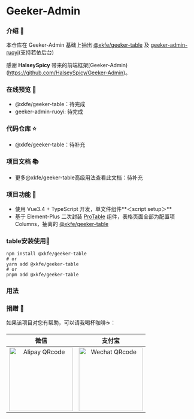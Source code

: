 # Geeker-Admin

### 介绍 📖
本仓库在 Geeker-Admin 基础上抽出 [@xkfe/geeker-table]() 及 [geeker-admin-ruoyi]()(支持若依后台)

感谢 **HalseySpicy** 带来的前端框架[Geeker-Admin)(https://github.com/HalseySpicy/Geeker-Admin)。

### 在线预览 👀

- @xkfe/geeker-table：待完成
- geeker-admin-ruoyi: 待完成

### 代码仓库 ⭐

- @xkfe/geeker-table：待补充

### 项目文档 📚

- 更多@xkfe/geeker-table高级用法查看此文档：待补充


### 项目功能 🔨

- 使用 Vue3.4 + TypeScript 开发，单文件组件**＜script setup＞**
- 基于 Element-Plus 二次封装 [ProTable](https://juejin.cn/post/7166068828202336263) 组件，表格页面全部为配置项 Columns，抽离的 [@xkfe/geeker-table]()



### table安装使用📔

```text
npm install @xkfe/geeker-table
# or
yarn add @xkfe/geeker-table
# or
pnpm add @xkfe/geeker-table
```



### 用法



### 捐赠 🍵

如果该项目对您有帮助，可以请我喝杯咖啡☕️：

|                    微信                    |                   支付宝                   |
| :----------------------------------------: | :----------------------------------------: |
| <img src="" alt="Alipay QRcode" width=170> | <img src="" alt="Wechat QRcode" width=170> |

